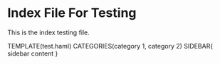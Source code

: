 # Index File For Testing

This is the index testing file.

TEMPLATE(test.haml)
CATEGORIES(category 1, category 2)
SIDEBAR{
sidebar content
}
